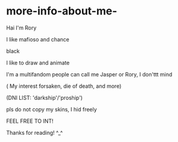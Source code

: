 # more-info-about-me-
Hai I'm Rory 

I like mafioso and chance
 
 black
 
 I  like to draw and animate

I'm a multifandom 
people can call me Jasper or Rory, I don'ttt mind 

 ( My interest forsaken, die of death, and more) 
 
 (DNI LIST: 'darkship'/'proship') 
 
pls do not copy my skins, I hid freely 

FEEL FREE TO INT!

Thanks for reading! ^_^
